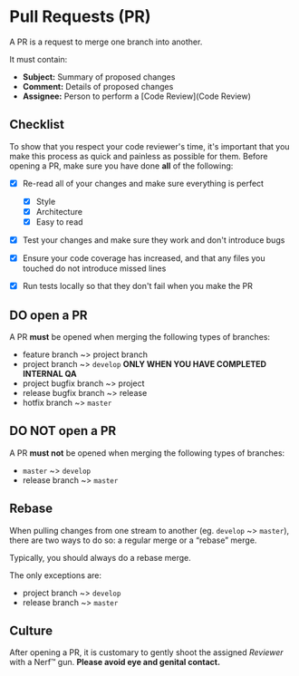 # Pull Requests (PR)

A PR is a request to merge one branch into another.

It must contain:

* **Subject:** Summary of proposed changes
* **Comment:** Details of proposed changes
* **Assignee:** Person to perform a [Code Review](Code Review)



## Checklist

To show that you respect your code reviewer's time, it's important that you make this process as quick and painless as possible for them. Before opening a PR, make sure you have done **all** of the following:

- [x] Re-read all of your changes and make sure everything is perfect
  - [x] Style
  - [x] Architecture
  - [x] Easy to read
- [x] Test your changes and make sure they work and don't introduce bugs
- [x] Ensure your code coverage has increased, and that any files you touched do not introduce missed lines
- [x] Run tests locally so that they don't fail when you make the PR




## DO open a PR

A PR **must** be opened when merging the following types of branches:

* feature branch ~> project branch
* project branch ~> `develop` **ONLY WHEN YOU HAVE COMPLETED INTERNAL QA**
* project bugfix branch ~> project
* release bugfix branch ~> release
* hotfix branch ~> `master`


## DO NOT open a PR

A PR **must not** be opened when merging the following types of branches:

* `master` ~> `develop`
* release branch ~> `master`


## Rebase

When pulling changes from one stream to another (eg. `develop` ~> `master`), there are two ways to do so: a regular merge or a “rebase” merge.

Typically, you should always do a rebase merge.

The only exceptions are:

* project branch ~> `develop`
* release branch ~> `master`


## Culture

After opening a PR, it is customary to gently shoot the assigned *Reviewer* with a Nerf™ gun. **Please avoid eye and genital contact.**

